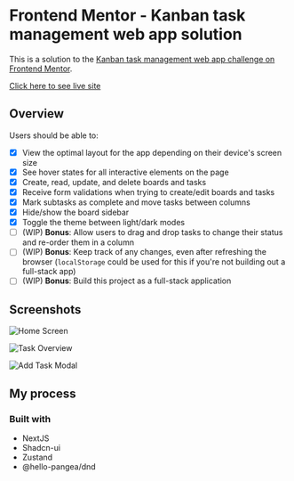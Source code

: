 # Frontend Mentor - Kanban task management web app solution

This is a solution to the [Kanban task management web app challenge on Frontend Mentor](https://www.frontendmentor.io/challenges/kanban-task-management-web-app-wgQLt-HlbB).

[Click here to see live site](https://kanban-task-management-eight-beta.vercel.app/)

## Overview

Users should be able to:

- [x] View the optimal layout for the app depending on their device's screen size
- [x] See hover states for all interactive elements on the page
- [x] Create, read, update, and delete boards and tasks
- [x] Receive form validations when trying to create/edit boards and tasks
- [x] Mark subtasks as complete and move tasks between columns
- [x] Hide/show the board sidebar
- [x] Toggle the theme between light/dark modes
- [ ] (WIP) **Bonus**: Allow users to drag and drop tasks to change their status and re-order them in a column
- [ ] (WIP) **Bonus**: Keep track of any changes, even after refreshing the browser (`localStorage` could be used for this if you're not building out a full-stack app)
- [ ] (WIP) **Bonus**: Build this project as a full-stack application

## Screenshots

![Home Screen](./screenshot.jpg)

![Task Overview](./screenshot.jpg)

![Add Task Modal](./screenshot.jpg)

## My process

### Built with

- NextJS
- Shadcn-ui
- Zustand
- @hello-pangea/dnd

